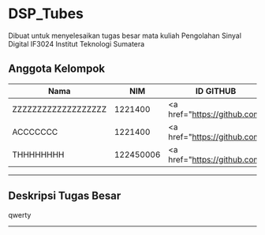 # DSP_Tubes
Dibuat untuk menyelesaikan tugas besar mata kuliah Pengolahan Sinyal Digital IF3024 Institut Teknologi Sumatera

## **Anggota Kelompok**

| **Nama**                    | **NIM**   | **ID GITHUB**                                                               |
| --------------------------- | --------- | --------------------------------------------------------------------------- |
| ZZZZZZZZZZZZZZZZZZZ| 1221400 | <a href="https://github.com/ |
| ACCCCCCC        | 1221400 | <a href="https://github.com/               |
| THHHHHHHH    | 122450006| <a href="https://github.com/                         |

---

## **Deskripsi Tugas Besar**
qwerty

---
